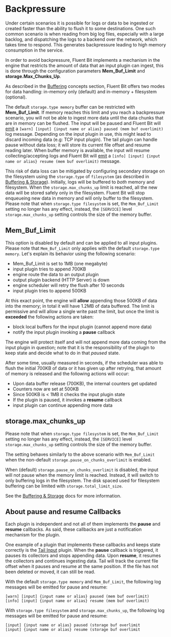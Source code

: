 # Backpressure

Under certain scenarios it is possible for logs or data to be ingested or created faster than the ability to flush it to some destinations. One such common scenario is when reading from big log files, especially with a large backlog, and dispatching the logs to a backend over the network, which takes time to respond. This generates backpressure leading to high memory consumption in the service.

In order to avoid backpressure, Fluent Bit implements a mechanism in the engine that restricts the amount of data that an input plugin can ingest, this is done through the configuration parameters **Mem\_Buf\_Limit** and **storage.Max\_Chunks\_Up**.

As described in the [Buffering](../concepts/buffering.md) concepts section, Fluent Bit offers two modes for data handling: in-memory only (default) and in-memory + filesystem \(optional\).

The default `storage.type memory` buffer can be restricted with **Mem\_Buf\_Limit**. If memory reaches this limit and you reach a backpressure scenario, you will not be able to ingest more data until the data chunks that are in memory can be flushed. The input will be paused and Fluent Bit will [emit](https://github.com/fluent/fluent-bit/blob/v2.0.0/src/flb_input_chunk.c#L1334) a `[warn] [input] {input name or alias} paused (mem buf overlimit)` log message. Depending on the input plugin in use, this might lead to discard incoming data \(e.g: TCP input plugin\). The tail plugin can handle pause without data loss; it will store its current file offset and resume reading later. When buffer memory is available, the input will resume collecting/accepting logs and Fluent Bit will [emit](https://github.com/fluent/fluent-bit/blob/v2.0.0/src/flb_input_chunk.c#L1277) a `[info] [input] {input name or alias} resume (mem buf overlimit)` message. 

This risk of data loss can be mitigated by configuring secondary storage on the filesystem using the `storage.type` of `filesystem` \(as described in [Buffering & Storage](buffering-and-storage.md)\). Initially, logs will be buffered to *both* memory and filesystem. When the `storage.max_chunks_up` limit is reached, all the new data will be stored safely only in the filesystem. Fluent Bit will stop enqueueing new data in memory and will only buffer to the filesystem. Please note that when `storage.type filesystem` is set, the `Mem_Buf_Limit` setting no longer has any effect, instead, the `[SERVICE]` level `storage.max_chunks_up` setting controls the size of the memory buffer. 

## Mem\_Buf\_Limit

This option is disabled by default and can be applied to all input plugins. Please note that `Mem_Buf_Limit` only applies with the default `storage.type memory`. Let's explain its behavior using the following scenario:

* Mem\_Buf\_Limit is set to 1MB \(one megabyte\)
* input plugin tries to append 700KB
* engine route the data to an output plugin
* output plugin backend \(HTTP Server\) is down
* engine scheduler will retry the flush after 10 seconds
* input plugin tries to append 500KB

At this exact point, the engine will **allow** appending those 500KB of data into the memory; in total it will have 1.2MB of data buffered. The limit is permissive and will allow a single write past the limit, but once the limit is **exceeded** the following actions are taken:

* block local buffers for the input plugin \(cannot append more data\)
* notify the input plugin invoking a **pause** callback

The engine will protect itself and will not append more data coming from the input plugin in question; note that it is the responsibility of the plugin to keep state and decide what to do in that _paused_ state.

After some time, usually measured in seconds, if the scheduler was able to flush the initial 700KB of data or it has given up after retrying, that amount of memory is released and the following actions will occur:

* Upon data buffer release \(700KB\), the internal counters get updated
* Counters now are set at 500KB
* Since 500KB is &lt; 1MB it checks the input plugin state
* If the plugin is paused, it invokes a **resume** callback
* input plugin can continue appending more data

## storage.max\_chunks\_up

Please note that when `storage.type filesystem` is set, the `Mem_Buf_Limit` setting no longer has any effect, instead, the `[SERVICE]` level `storage.max_chunks_up` setting controls the size of the memory buffer. 

The setting behaves similarly to the above scenario with `Mem_Buf_Limit` when the non-default `storage.pause_on_chunks_overlimit` is enabled. 

When (default) `storage.pause_on_chunks_overlimit` is disabled, the input will not pause when the memory limit is reached. Instead, it will switch to only buffering logs in the filesystem. The disk spaced used for filesystem buffering can be limited with `storage.total_limit_size`.

See the [Buffering & Storage](buffering-and-storage.md) docs for more information.

## About pause and resume Callbacks

Each plugin is independent and not all of them implements the **pause** and **resume** callbacks. As said, these callbacks are just a notification mechanism for the plugin.

One example of a plugin that implements these callbacks and keeps state correctly is the [Tail Input](../pipeline/inputs/tail.md) plugin. When the **pause** callback is triggered, it pauses its collectors and stops appending data. Upon **resume**, it resumes the collectors and continues ingesting data. Tail will track the current file offset when it pauses and resume at the same position. If the file has not been deleted or moved, it can still be read.

With the default `storage.type memory` and `Mem_Buf_Limit`, the following log messages will be emitted for pause and resume:

```
[warn] [input] {input name or alias} paused (mem buf overlimit)
[info] [input] {input name or alias} resume (mem buf overlimit)
```

With `storage.type filesystem` and `storage.max_chunks_up`, the following log messages will be emitted for pause and resume:

```
[input] {input name or alias} paused (storage buf overlimit
[input] {input name or alias} resume (storage buf overlimit
```
